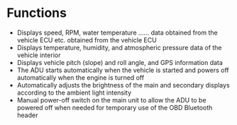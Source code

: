 # Functions

* Displays speed, RPM, water temperature ...... data obtained from the vehicle ECU etc. obtained from the vehicle ECU
* Displays temperature, humidity, and atmospheric pressure data of the vehicle interior
* Displays vehicle pitch (slope) and roll angle, and GPS information data
* The ADU starts automatically when the vehicle is started and powers off automatically when the engine is turned off
* Automatically adjusts the brightness of the main and secondary displays according to the ambient light intensity
* Manual power-off switch on the main unit to allow the ADU to be powered off when needed for temporary use of the OBD Bluetooth header
